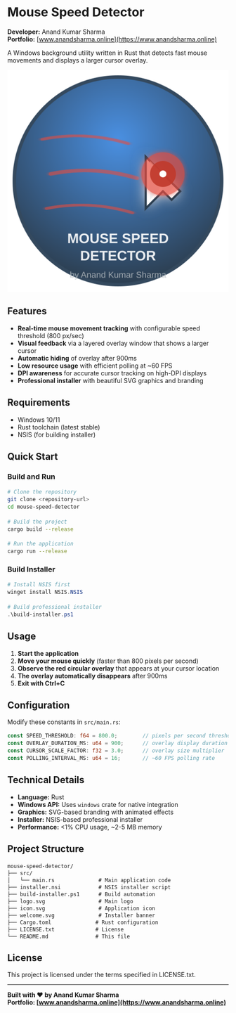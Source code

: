 # Mouse Speed Detector

**Developer:** Anand Kumar Sharma  
**Portfolio:** [www.anandsharma.online](https://www.anandsharma.online)  

A Windows background utility written in Rust that detects fast mouse movements and displays a larger cursor overlay.

![Logo](logo.svg)

## Features

- **Real-time mouse movement tracking** with configurable speed threshold (800 px/sec)
- **Visual feedback** via a layered overlay window that shows a larger cursor
- **Automatic hiding** of overlay after 900ms
- **Low resource usage** with efficient polling at ~60 FPS
- **DPI awareness** for accurate cursor tracking on high-DPI displays
- **Professional installer** with beautiful SVG graphics and branding

## Requirements

- Windows 10/11
- Rust toolchain (latest stable)
- NSIS (for building installer)

## Quick Start

### Build and Run
```bash
# Clone the repository
git clone <repository-url>
cd mouse-speed-detector

# Build the project
cargo build --release

# Run the application
cargo run --release
```

### Build Installer
```powershell
# Install NSIS first
winget install NSIS.NSIS

# Build professional installer
.\build-installer.ps1
```

## Usage

1. **Start the application**
2. **Move your mouse quickly** (faster than 800 pixels per second)
3. **Observe the red circular overlay** that appears at your cursor location
4. **The overlay automatically disappears** after 900ms
5. **Exit with Ctrl+C**

## Configuration

Modify these constants in `src/main.rs`:

```rust
const SPEED_THRESHOLD: f64 = 800.0;        // pixels per second threshold
const OVERLAY_DURATION_MS: u64 = 900;      // overlay display duration
const CURSOR_SCALE_FACTOR: f32 = 3.0;      // overlay size multiplier
const POLLING_INTERVAL_MS: u64 = 16;       // ~60 FPS polling rate
```

## Technical Details

- **Language:** Rust
- **Windows API:** Uses `windows` crate for native integration
- **Graphics:** SVG-based branding with animated effects
- **Installer:** NSIS-based professional installer
- **Performance:** <1% CPU usage, ~2-5 MB memory

## Project Structure

```
mouse-speed-detector/
├── src/
│   └── main.rs              # Main application code
├── installer.nsi            # NSIS installer script
├── build-installer.ps1      # Build automation
├── logo.svg                 # Main logo
├── icon.svg                 # Application icon
├── welcome.svg              # Installer banner
├── Cargo.toml              # Rust configuration
├── LICENSE.txt             # License
└── README.md               # This file
```

## License

This project is licensed under the terms specified in LICENSE.txt.

---

**Built with ❤️ by Anand Kumar Sharma**  
**Portfolio: [www.anandsharma.online](https://www.anandsharma.online)**